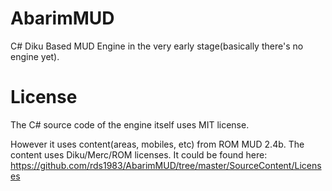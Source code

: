 # AbarimMUD
C# Diku Based MUD Engine in the very early stage(basically there's no engine yet).

# License
The C# source code of the engine itself uses MIT license. 

However it uses content(areas, mobiles, etc) from ROM MUD 2.4b. The content uses Diku/Merc/ROM licenses. 
It could be found here: https://github.com/rds1983/AbarimMUD/tree/master/SourceContent/Licenses
